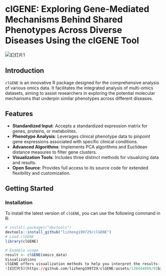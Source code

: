 # clGENE: Exploring Gene-Mediated Mechanisms Behind Shared Phenotypes Across Diverse Diseases Using the clGENE Tool

![幻灯片1](https://github.com/lizheng199729/clGENE/assets/138444869/79ea0331-d49a-48f3-bc62-62889f6cb147)

## Introduction

`clGENE` is an innovative R package designed for the comprehensive analysis of various omics data. It facilitates the integrated analysis of multi-omics datasets, aiming to assist researchers in exploring the potential molecular mechanisms that underpin similar phenotypes across different diseases.

## Features

- **Standardized Input**: Accepts a standardized expression matrix for genes, proteins, or metabolites.
- **Phenotype Analysis**: Leverages clinical phenotype data to pinpoint gene expressions associated with specific clinical conditions.
- **Advanced Algorithms**: Implements PCA algorithms and Euclidean distance measures to filter gene clusters.
- **Visualization Tools**: Includes three distinct methods for visualizing data and results.
- **Open Source**: Provides full access to its source code for extended flexibility and customization.

## Getting Started

### Installation

To install the latest version of `clGENE`, you can use the following command in R:

```R
# install.packages("devtools")
devtools::install_github("lizheng199729/clGENE")
# Load clGENE
library(clGENE)

# Example usage
result <- clGENE(omics_data)
Visualizations
clGENE offers visualization methods to help you interpret the results:
![幻灯片5](https://github.com/lizheng199729/clGENE/assets/138444869/92b37a1b-e7f5-46c0-8ba2-d243a613a2c7)
